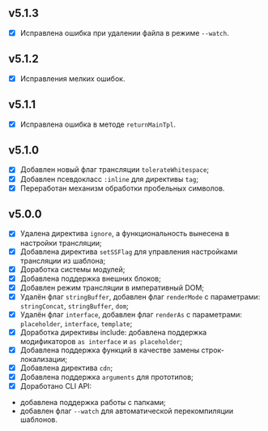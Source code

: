 ## v5.1.3

- [x] Исправлена ошибка при удалении файла в режиме `--watch`.

## v5.1.2

- [x] Исправления мелких ошибок.

## v5.1.1

- [x] Исправлена ошибка в методе `returnMainTpl`.

## v5.1.0

- [x] Добавлен новый флаг трансляции `tolerateWhitespace`;
- [x] Добавлен псевдокласс `:inline` для директивы `tag`;
- [x] Переработан механизм обработки пробельных символов.

## v5.0.0

- [x] Удалена директива `ignore`, а функциональность вынесена в настройки трансляции;
- [x] Добавлена директива `setSSFlag` для управления настройками трансляции из шаблона;
- [x] Доработка системы модулей;
- [x] Добавлена поддержка внешних блоков;
- [x] Добавлен режим трансляции в императивный DOM;
- [x] Удалён флаг `stringBuffer`, добавлен флаг `renderMode` с параметрами: `stringConcat`, `stringBuffer`, `dom`;
- [x] Удалён флаг `interface`, добавлен флаг `renderAs` с параметрами: `placeholder`, `interface`, `template`; 
- [x] Доработка директивы include: добавлена поддержка модификаторов `as interface` и `as placeholder`;
- [x] Добавлена поддержка функций в качестве замены строк-локализации;
- [x] Добавлена директива `cdn`;
- [x] Добавлена поддержка `arguments` для прототипов;
- [X] Доработано CLI API: 
* добавлена поддержка работы с папками;
* добавлен флаг `--watch` для автоматической перекомпиляции шаблонов. 
